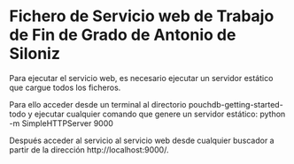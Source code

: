 Fichero de Servicio web de Trabajo de Fin de Grado de Antonio de Siloniz
======================

Para ejecutar el servicio web, es necesario ejecutar un servidor estático que cargue todos los ficheros.

Para ello acceder desde un terminal al directorio pouchdb-getting-started-todo y ejecutar cualquier comando que genere un servidor
estático:
  python -m SimpleHTTPServer 9000
  
Después acceder al servicio al servicio web desde cualquier buscador a partir de la dirección http://localhost:9000/.
 
